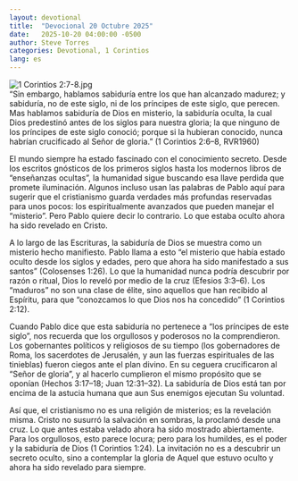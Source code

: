 ```yaml
---
layout: devotional
title:  "Devocional 20 Octubre 2025"
date:   2025-10-20 04:00:00 -0500
author: Steve Torres
categories: Devotional, 1 Corintios
lang: es
---
```

<img src="https://sitemedia.esteeb.com/file/esteebcomsitemedia/devotional_images/1-Corinthians/ES-1Cor-2_7-8.jpg?raw=true" alt="1 Corintios 2:7-8.jpg" style="max-width: 100%; height: auto;">

<div class="scripture">
  “Sin embargo, hablamos sabiduría entre los que han alcanzado madurez; y sabiduría, no de este siglo, ni de los príncipes de este siglo, que perecen. Mas hablamos sabiduría de Dios en misterio, la sabiduría oculta, la cual Dios predestinó antes de los siglos para nuestra gloria; la que ninguno de los príncipes de este siglo conoció; porque si la hubieran conocido, nunca habrían crucificado al Señor de gloria.” (1 Corintios 2:6–8, RVR1960)
</div>

El mundo siempre ha estado fascinado con el conocimiento secreto. Desde los escritos gnósticos de los primeros siglos hasta los modernos libros de “enseñanzas ocultas”, la humanidad sigue buscando esa llave perdida que promete iluminación. Algunos incluso usan las palabras de Pablo aquí para sugerir que el cristianismo guarda verdades más profundas reservadas para unos pocos: los espiritualmente avanzados que pueden manejar el “misterio”. Pero Pablo quiere decir lo contrario. Lo que estaba oculto ahora ha sido revelado en Cristo.

A lo largo de las Escrituras, la sabiduría de Dios se muestra como un misterio hecho manifiesto. Pablo llama a esto “el misterio que había estado oculto desde los siglos y edades, pero que ahora ha sido manifestado a sus santos” (Colosenses 1:26). Lo que la humanidad nunca podría descubrir por razón o ritual, Dios lo reveló por medio de la cruz (Efesios 3:3–6). Los “maduros” no son una clase de élite, sino aquellos que han recibido al Espíritu, para que “conozcamos lo que Dios nos ha concedido” (1 Corintios 2:12).

Cuando Pablo dice que esta sabiduría no pertenece a “los príncipes de este siglo”, nos recuerda que los orgullosos y poderosos no la comprendieron. Los gobernantes políticos y religiosos de su tiempo (los gobernadores de Roma, los sacerdotes de Jerusalén, y aun las fuerzas espirituales de las tinieblas) fueron ciegos ante el plan divino. En su ceguera crucificaron al “Señor de gloria”, y al hacerlo cumplieron el mismo propósito que se oponían (Hechos 3:17–18; Juan 12:31–32). La sabiduría de Dios está tan por encima de la astucia humana que aun Sus enemigos ejecutan Su voluntad.

Así que, el cristianismo no es una religión de misterios; es la revelación misma. Cristo no susurró la salvación en sombras, la proclamó desde una cruz. Lo que antes estaba velado ahora ha sido mostrado abiertamente. Para los orgullosos, esto parece locura; pero para los humildes, es el poder y la sabiduría de Dios (1 Corintios 1:24). La invitación no es a descubrir un secreto oculto, sino a contemplar la gloria de Aquel que estuvo oculto y ahora ha sido revelado para siempre.


